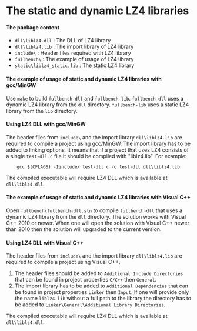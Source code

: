 The static and dynamic LZ4 libraries
====================================

#### The package content

- `dll\liblz4.dll` : The DLL of LZ4 library
- `dll\liblz4.lib` : The import library of LZ4 library
- `include\` :       Header files required with LZ4 library
- `fullbench\` :     The example of usage of LZ4 library
- `static\liblz4_static.lib` : The static LZ4 library


#### The example of usage of static and dynamic LZ4 libraries with gcc/MinGW

Use `make` to build `fullbench-dll` and `fullbench-lib`.
`fullbench-dll` uses a dynamic LZ4 library from the `dll` directory.
`fullbench-lib` uses a static LZ4 library from the `lib` directory.


#### Using LZ4 DLL with gcc/MinGW

The header files from `include\` and the import library `dll\liblz4.lib`
are required to compile a project using gcc/MinGW.
The import library has to be added to linking options.
It means that if a project that uses LZ4 consists of a single `test-dll.c`
file it should be compiled with "liblz4.lib". For example:
```
    gcc $(CFLAGS) -Iinclude/ test-dll.c -o test-dll dll\liblz4.lib
```
The compiled executable will require LZ4 DLL which is available at `dll\liblz4.dll`.


#### The example of usage of static and dynamic LZ4 libraries with Visual C++

Open `fullbench\fullbench-dll.sln` to compile `fullbench-dll` that uses a
dynamic LZ4 library from the `dll` directory. The solution works with Visual C++
2010 or newer. When one will open the solution with Visual C++ newer than 2010
then the solution will upgraded to the current version.


#### Using LZ4 DLL with Visual C++

The header files from `include\` and the import library `dll\liblz4.lib`
are required to compile a project using Visual C++.

1. The header files should be added to `Additional Include Directories` that can
   be found in project properties `C/C++` then `General`.
2. The import library has to be added to `Additional Dependencies` that can
   be found in project properties `Linker` then `Input`.
   If one will provide only the name `liblz4.lib` without a full path to the library
   the directory has to be added to `Linker\General\Additional Library Directories`.

The compiled executable will require LZ4 DLL which is available at `dll\liblz4.dll`.
